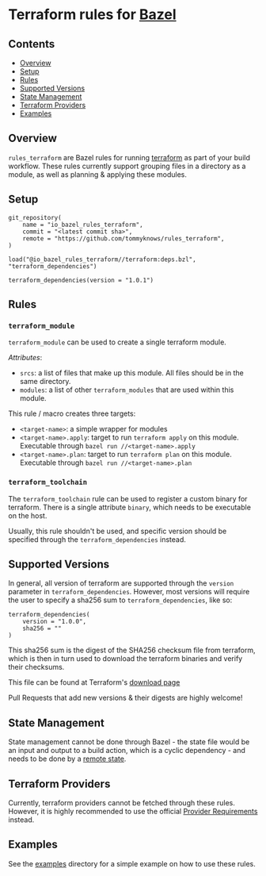 # Terraform rules for [Bazel](https://bazel.build/)

## Contents

- [Overview](#overview)
- [Setup](#setup)
- [Rules](#rules)
- [Supported Versions](#supported_versions)
- [State Management](#state_managemnt)
- [Terraform Providers](#terraform_providers)
- [Examples](#examples)

## Overview

`rules_terraform` are Bazel rules for running [terraform](https://terraform.io)
as part of your build workflow. These rules currently support grouping files in
a directory as a module, as well as planning & applying these modules.

## Setup

```bzl
git_repository(
    name = "io_bazel_rules_terraform",
    commit = "<latest commit sha>",
    remote = "https://github.com/tommyknows/rules_terraform",
)

load("@io_bazel_rules_terraform//terraform:deps.bzl", "terraform_dependencies")

terraform_dependencies(version = "1.0.1")
```

## Rules

### `terraform_module`

`terraform_module` can be used to create a single terraform module.

*Attributes*:

- `srcs`: a list of files that make up this module. All files should be in the
    same directory.
- `modules`: a list of other `terraform_modules` that are used within this
    module.

This rule / macro creates three targets:

- `<target-name>`: a simple wrapper for modules
- `<target-name>.apply`: target to run `terraform apply` on this module.
    Executable through `bazel run //<target-name>.apply`
- `<target-name>.plan`: target to run `terraform plan` on this module.
    Executable through `bazel run //<target-name>.plan`

### `terraform_toolchain`

The `terraform_toolchain` rule can be used to register a custom binary for
terraform. There is a single attribute `binary`, which needs to be executable on
the host.

Usually, this rule shouldn't be used, and specific version should be specified
through the `terraform_dependencies` instead.

## Supported Versions

In general, all version of terraform are supported through the `version`
parameter in `terraform_dependencies`. However, most versions will require the
user to specify a sha256 sum to `terraform_dependencies`, like so:

```bzl
terraform_dependencies(
    version = "1.0.0",
    sha256 = ""
)
```

This sha256 sum is the digest of the SHA256 checksum file from terraform, which
is then in turn used to download the terraform binaries and verify their
checksums.

This file can be found at Terraform's [download page](https://www.terraform.io/downloads.html)

Pull Requests that add new versions & their digests are highly welcome!

## State Management

State management cannot be done through Bazel - the state file would be an input
and output to a build action, which is a cyclic dependency - and needs to be
done by a [remote state](https://www.terraform.io/docs/language/state/remote.html).

## Terraform Providers

Currently, terraform providers cannot be fetched through these rules. However,
it is highly recommended to use the official [Provider Requirements](https://www.terraform.io/docs/language/providers/requirements.html)
instead.

## Examples

See the [examples](./examples) directory for a simple example on how to use
these rules.
